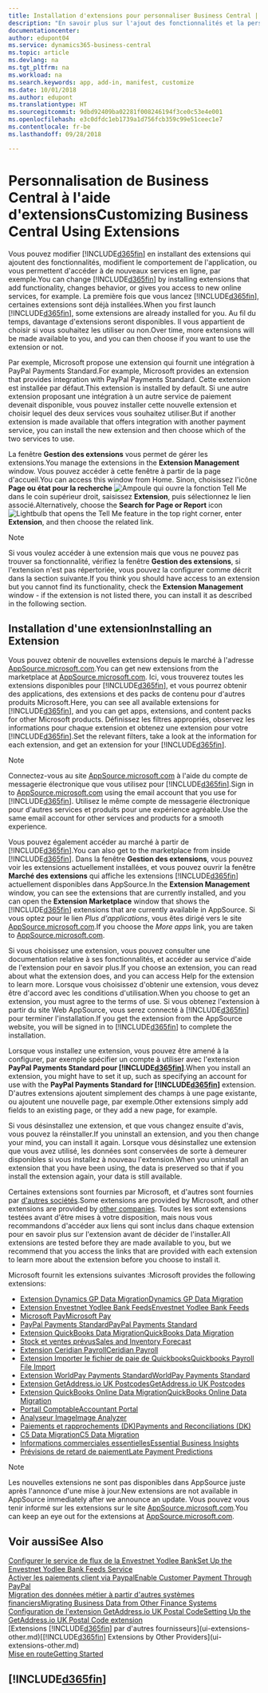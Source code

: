```yaml
---
title: Installation d'extensions pour personnaliser Business Central | Microsoft Docs
description: "En savoir plus sur l'ajout des fonctionnalités et la personnalisation de Business Central en installant des extensions."
documentationcenter: 
author: edupont04
ms.service: dynamics365-business-central
ms.topic: article
ms.devlang: na
ms.tgt_pltfrm: na
ms.workload: na
ms.search.keywords: app, add-in, manifest, customize
ms.date: 10/01/2018
ms.author: edupont
ms.translationtype: HT
ms.sourcegitcommit: 9dbd92409ba02281f008246194f3ce0c53e4e001
ms.openlocfilehash: e3c0dfdc1eb1739a1d756fcb359c99e51ceec1e7
ms.contentlocale: fr-be
ms.lasthandoff: 09/28/2018

---
```

# <a name="customizing-business-central-using-extensions"></a><span data-ttu-id="22566-103">Personnalisation de Business Central à l'aide d'extensions</span><span class="sxs-lookup"><span data-stu-id="22566-103">Customizing Business Central Using Extensions</span></span>
<span data-ttu-id="22566-104">Vous pouvez modifier [!INCLUDE[d365fin](includes/d365fin_md.md)] en installant des extensions qui ajoutent des fonctionnalités, modifient le comportement de l'application, ou vous permettent d'accéder à de nouveaux services en ligne, par exemple.</span><span class="sxs-lookup"><span data-stu-id="22566-104">You can change [!INCLUDE[d365fin](includes/d365fin_md.md)] by installing extensions that add functionality, changes behavior, or gives you access to new online services, for example.</span></span>
<span data-ttu-id="22566-105">La première fois que vous lancez [!INCLUDE[d365fin](includes/d365fin_md.md)], certaines extensions sont déjà installées.</span><span class="sxs-lookup"><span data-stu-id="22566-105">When you first launch [!INCLUDE[d365fin](includes/d365fin_md.md)], some extensions are already installed for you.</span></span> <span data-ttu-id="22566-106">Au fil du temps, davantage d'extensions seront disponibles. Il vous appartient de choisir si vous souhaitez les utiliser ou non.</span><span class="sxs-lookup"><span data-stu-id="22566-106">Over time, more extensions will be made available to you, and you can then choose if you want to use the extension or not.</span></span>

<span data-ttu-id="22566-107">Par exemple, Microsoft propose une extension qui fournit une intégration à PayPal Payments Standard.</span><span class="sxs-lookup"><span data-stu-id="22566-107">For example, Microsoft provides an extension that provides integration with PayPal Payments Standard.</span></span> <span data-ttu-id="22566-108">Cette extension est installée par défaut.</span><span class="sxs-lookup"><span data-stu-id="22566-108">This extension is installed by default.</span></span>
<span data-ttu-id="22566-109">Si une autre extension proposant une intégration à un autre service de paiement devenait disponible, vous pouvez installer cette nouvelle extension et choisir lequel des deux services vous souhaitez utiliser.</span><span class="sxs-lookup"><span data-stu-id="22566-109">But if another extension is made available that offers integration with another payment service, you can install the new extension and then choose which of the two services to use.</span></span>  

<span data-ttu-id="22566-110">La fenêtre **Gestion des extensions** vous permet de gérer les extensions.</span><span class="sxs-lookup"><span data-stu-id="22566-110">You manage the extensions in the **Extension Management** window.</span></span> <span data-ttu-id="22566-111">Vous pouvez accéder à cette fenêtre à partir de la page d'accueil.</span><span class="sxs-lookup"><span data-stu-id="22566-111">You can access this window from Home.</span></span> <span data-ttu-id="22566-112">Sinon, choisissez l'icône **Page ou état pour la recherche** ![Ampoule qui ouvre la fonction Tell Me](media/ui-search/search_small.png "Dites-moi ce que vous voulez faire") dans le coin supérieur droit, saisissez **Extension**, puis sélectionnez le lien associé.</span><span class="sxs-lookup"><span data-stu-id="22566-112">Alternatively, choose the **Search for Page or Report** icon ![Lightbulb that opens the Tell Me feature](media/ui-search/search_small.png "Tell me what you want to do") in the top right corner, enter **Extension**, and then choose the related link.</span></span>  

> [!NOTE]  
>   <span data-ttu-id="22566-113">Si vous voulez accéder à une extension mais que vous ne pouvez pas trouver sa fonctionnalité, vérifiez la fenêtre **Gestion des extensions**, si l'extension n'est pas répertoriée, vous pouvez la configurer comme décrit dans la section suivante.</span><span class="sxs-lookup"><span data-stu-id="22566-113">If you think you should have access to an extension but you cannot find its functionality, check the **Extension Management** window - if the extension is not listed there, you can install it as described in the following section.</span></span>  

## <a name="installing-an-extension"></a><span data-ttu-id="22566-114">Installation d'une extension</span><span class="sxs-lookup"><span data-stu-id="22566-114">Installing an Extension</span></span>
<span data-ttu-id="22566-115">Vous pouvez obtenir de nouvelles extensions depuis le marché à l'adresse [AppSource.microsoft.com](https://appsource.microsoft.com/en-us/marketplace/apps?src=dynamics365website&product=dynamics-365-business-central).</span><span class="sxs-lookup"><span data-stu-id="22566-115">You can get new extensions from the marketplace at [AppSource.microsoft.com](https://appsource.microsoft.com/en-us/marketplace/apps?src=dynamics365website&product=dynamics-365-business-central).</span></span> <span data-ttu-id="22566-116">Ici, vous trouverez toutes les extensions disponibles pour [!INCLUDE[d365fin](includes/d365fin_md.md)], et vous pourrez obtenir des applications, des extensions et des packs de contenu pour d'autres produits Microsoft.</span><span class="sxs-lookup"><span data-stu-id="22566-116">Here, you can see all available extensions for [!INCLUDE[d365fin](includes/d365fin_md.md)], and you can get apps, extensions, and content packs for other Microsoft products.</span></span> <span data-ttu-id="22566-117">Définissez les filtres appropriés, observez les informations pour chaque extension et obtenez une extension pour votre [!INCLUDE[d365fin](includes/d365fin_md.md)].</span><span class="sxs-lookup"><span data-stu-id="22566-117">Set the relevant filters, take a look at the information for each extension, and get an extension for your [!INCLUDE[d365fin](includes/d365fin_md.md)].</span></span>  
> [!NOTE]  
>   <span data-ttu-id="22566-118">Connectez-vous au site [AppSource.microsoft.com](https://appsource.microsoft.com/) à l'aide du compte de messagerie électronique que vous utilisez pour [!INCLUDE[d365fin](includes/d365fin_md.md)].</span><span class="sxs-lookup"><span data-stu-id="22566-118">Sign in to [AppSource.microsoft.com](https://appsource.microsoft.com/) using the email account that you use for [!INCLUDE[d365fin](includes/d365fin_md.md)].</span></span> <span data-ttu-id="22566-119">Utilisez le même compte de messagerie électronique pour d'autres services et produits pour une expérience agréable.</span><span class="sxs-lookup"><span data-stu-id="22566-119">Use the same email account for other services and products for a smooth experience.</span></span>  

<span data-ttu-id="22566-120">Vous pouvez également accéder au marché à partir de [!INCLUDE[d365fin](includes/d365fin_md.md)].</span><span class="sxs-lookup"><span data-stu-id="22566-120">You can also get to the marketplace from inside [!INCLUDE[d365fin](includes/d365fin_md.md)].</span></span> <span data-ttu-id="22566-121">Dans la fenêtre **Gestion des extensions**, vous pouvez voir les extensions actuellement installées, et vous pouvez ouvrir la fenêtre **Marché des extensions** qui affiche les extensions [!INCLUDE[d365fin](includes/d365fin_md.md)] actuellement disponibles dans AppSource.</span><span class="sxs-lookup"><span data-stu-id="22566-121">In the **Extension Management** window, you can see the extensions that are currently installed, and you can open the **Extension Marketplace** window that shows the [!INCLUDE[d365fin](includes/d365fin_md.md)] extensions that are currently available in AppSource.</span></span> <span data-ttu-id="22566-122">Si vous optez pour le lien *Plus d'applications*, vous êtes dirigé vers le site [AppSource.microsoft.com](https://appsource.microsoft.com/en-us/marketplace/apps?product=dynamics-365%3Bdynamics-365-for-financials&page=1).</span><span class="sxs-lookup"><span data-stu-id="22566-122">If you choose the *More apps* link, you are taken to [AppSource.microsoft.com](https://appsource.microsoft.com/en-us/marketplace/apps?product=dynamics-365%3Bdynamics-365-for-financials&page=1).</span></span>  

<span data-ttu-id="22566-123">Si vous choisissez une extension, vous pouvez consulter une documentation relative à ses fonctionnalités, et accéder au service d'aide de l'extension pour en savoir plus.</span><span class="sxs-lookup"><span data-stu-id="22566-123">If you choose an extension, you can read about what the extension does, and you can access Help for the extension to learn more.</span></span> <span data-ttu-id="22566-124">Lorsque vous choisissez d'obtenir une extension, vous devez être d'accord avec les conditions d'utilisation.</span><span class="sxs-lookup"><span data-stu-id="22566-124">When you choose to get an extension, you must agree to the terms of use.</span></span> <span data-ttu-id="22566-125">Si vous obtenez l'extension à partir du site Web AppSource, vous serez connecté à [!INCLUDE[d365fin](includes/d365fin_md.md)] pour terminer l'installation.</span><span class="sxs-lookup"><span data-stu-id="22566-125">If you get the extension from the AppSource website, you will be signed in to [!INCLUDE[d365fin](includes/d365fin_md.md)] to complete the installation.</span></span>  

<span data-ttu-id="22566-126">Lorsque vous installez une extension, vous pouvez être amené à la configurer, par exemple spécifier un compte à utiliser avec l'extension **PayPal Payments Standard pour [!INCLUDE[d365fin](includes/d365fin_md.md)]**.</span><span class="sxs-lookup"><span data-stu-id="22566-126">When you install an extension, you might have to set it up, such as specifying an account for use with the **PayPal Payments Standard for [!INCLUDE[d365fin](includes/d365fin_md.md)]** extension.</span></span>
<span data-ttu-id="22566-127">D'autres extensions ajoutent simplement des champs à une page existante, ou ajoutent une nouvelle page, par exemple.</span><span class="sxs-lookup"><span data-stu-id="22566-127">Other extensions simply add fields to an existing page, or they add a new page, for example.</span></span>   

<span data-ttu-id="22566-128">Si vous désinstallez une extension, et que vous changez ensuite d'avis, vous pouvez la réinstaller.</span><span class="sxs-lookup"><span data-stu-id="22566-128">If you uninstall an extension, and you then change your mind, you can install it again.</span></span> <span data-ttu-id="22566-129">Lorsque vous désinstallez une extension que vous avez utilisé, les données sont conservées de sorte à demeurer disponibles si vous installez à nouveau l'extension.</span><span class="sxs-lookup"><span data-stu-id="22566-129">When you uninstall an extension that you have been using, the data is preserved so that if you install the extension again, your data is still available.</span></span>  

<span data-ttu-id="22566-130">Certaines extensions sont fournies par Microsoft, et d'autres sont fournies par [d'autres sociétés](ui-extensions-other.md).</span><span class="sxs-lookup"><span data-stu-id="22566-130">Some extensions are provided by Microsoft, and other extensions are provided by [other companies](ui-extensions-other.md).</span></span> <span data-ttu-id="22566-131">Toutes les sont extensions testées avant d'être mises à votre disposition, mais nous vous recommandons d'accéder aux liens qui sont inclus dans chaque extension pour en savoir plus sur l'extension avant de décider de l'installer.</span><span class="sxs-lookup"><span data-stu-id="22566-131">All extensions are tested before they are made available to you, but we recommend that you access the links that are provided with each extension to learn more about the extension before you choose to install it.</span></span>  

<span data-ttu-id="22566-132">Microsoft fournit les extensions suivantes :</span><span class="sxs-lookup"><span data-stu-id="22566-132">Microsoft provides the following extensions:</span></span>  

* [<span data-ttu-id="22566-133">Extension Dynamics GP Data Migration</span><span class="sxs-lookup"><span data-stu-id="22566-133">Dynamics GP Data Migration</span></span>](ui-extensions-dynamicsgp-data-migration.md)  
* [<span data-ttu-id="22566-134">Extension Envestnet Yodlee Bank Feeds</span><span class="sxs-lookup"><span data-stu-id="22566-134">Envestnet Yodlee Bank Feeds</span></span>](ui-extensions-yodlee-bank-feeds.md)  
* [<span data-ttu-id="22566-135">Microsoft Pay</span><span class="sxs-lookup"><span data-stu-id="22566-135">Microsoft Pay</span></span>](ui-extensions-microsoft-pay-payments.md)  
* [<span data-ttu-id="22566-136">PayPal Payments Standard</span><span class="sxs-lookup"><span data-stu-id="22566-136">PayPal Payments Standard</span></span>](ui-extensions-paypal-payments-standard.md)  
* [<span data-ttu-id="22566-137">Extension QuickBooks Data Migration</span><span class="sxs-lookup"><span data-stu-id="22566-137">QuickBooks Data Migration</span></span>](ui-extensions-quickbooks-data-migration.md)  
* [<span data-ttu-id="22566-138">Stock et ventes prévus</span><span class="sxs-lookup"><span data-stu-id="22566-138">Sales and Inventory Forecast</span></span>](ui-extensions-sales-forecast.md)  
* [<span data-ttu-id="22566-139">Extension Ceridian Payroll</span><span class="sxs-lookup"><span data-stu-id="22566-139">Ceridian Payroll</span></span>](ui-extensions-ceridian-payroll.md)  
* [<span data-ttu-id="22566-140">Extension Importer le fichier de paie de Quickbooks</span><span class="sxs-lookup"><span data-stu-id="22566-140">Quickbooks Payroll File Import</span></span>](ui-extensions-quickbooks-payroll.md)  
* [<span data-ttu-id="22566-141">Extension WorldPay Payments Standard</span><span class="sxs-lookup"><span data-stu-id="22566-141">WorldPay Payments Standard</span></span>](ui-extensions-worldpay-payments-standard.md)  
* [<span data-ttu-id="22566-142">Extension GetAddress.io UK Postcodes</span><span class="sxs-lookup"><span data-stu-id="22566-142">GetAddress.io UK Postcodes</span></span>](ui-extensions-getaddressio.md)  
* [<span data-ttu-id="22566-143">Extension QuickBooks Online Data Migration</span><span class="sxs-lookup"><span data-stu-id="22566-143">QuickBooks Online Data Migration</span></span>](ui-extensions-quickbooks-online-data-migration.md)  
* [<span data-ttu-id="22566-144">Portail Comptable</span><span class="sxs-lookup"><span data-stu-id="22566-144">Accountant Portal</span></span>](ui-extensions-accountant-portal.md)  
* [<span data-ttu-id="22566-145">Analyseur Image</span><span class="sxs-lookup"><span data-stu-id="22566-145">Image Analyzer</span></span>](ui-extensions-image-analyzer.md)  
* [<span data-ttu-id="22566-146">Paiements et rapprochements (DK)</span><span class="sxs-lookup"><span data-stu-id="22566-146">Payments and Reconciliations (DK)</span></span>](ui-extensions-payments-reconciliation-formats-dk.md)  
* [<span data-ttu-id="22566-147">C5 Data Migration</span><span class="sxs-lookup"><span data-stu-id="22566-147">C5 Data Migration</span></span>](ui-extensions-c5-data-migration.md)  
* [<span data-ttu-id="22566-148">Informations commerciales essentielles</span><span class="sxs-lookup"><span data-stu-id="22566-148">Essential Business Insights</span></span>](ui-extensions-essential-business-insights.md)  
* [<span data-ttu-id="22566-149">Prévisions de retard de paiement</span><span class="sxs-lookup"><span data-stu-id="22566-149">Late Payment Predictions</span></span>](ui-extensions-late-payment-prediction.md  )

> [!NOTE]  
>  <span data-ttu-id="22566-150">Les nouvelles extensions ne sont pas disponibles dans AppSource juste après l'annonce d'une mise à jour.</span><span class="sxs-lookup"><span data-stu-id="22566-150">New extensions are not available in AppSource immediately after we announce an update.</span></span> <span data-ttu-id="22566-151">Vous pouvez vous tenir informé sur les extensions sur le site [AppSource.microsoft.com](https://appsource.microsoft.com/en-us/marketplace/apps?product=dynamics-365%3Bdynamics-365-for-financials&page=1).</span><span class="sxs-lookup"><span data-stu-id="22566-151">You can keep an eye out for the extensions at [AppSource.microsoft.com](https://appsource.microsoft.com/en-us/marketplace/apps?product=dynamics-365%3Bdynamics-365-for-financials&page=1).</span></span>

## <a name="see-also"></a><span data-ttu-id="22566-152">Voir aussi</span><span class="sxs-lookup"><span data-stu-id="22566-152">See Also</span></span>
[<span data-ttu-id="22566-153">Configurer le service de flux de la Envestnet Yodlee Bank</span><span class="sxs-lookup"><span data-stu-id="22566-153">Set Up the Envestnet Yodlee Bank Feeds Service</span></span>](bank-how-setup-bank-statement-service.md)  
[<span data-ttu-id="22566-154">Activer les paiements client via Paypal</span><span class="sxs-lookup"><span data-stu-id="22566-154">Enable Customer Payment Through PayPal</span></span>](sales-how-enable-payment-service-extensions.md)  
[<span data-ttu-id="22566-155">Migration des données métier à partir d'autres systèmes financiers</span><span class="sxs-lookup"><span data-stu-id="22566-155">Migrating Business Data from Other Finance Systems</span></span>](across-import-data-configuration-packages.md)  
[<span data-ttu-id="22566-156">Configuration de l'extension GetAddress.io UK Postal Code</span><span class="sxs-lookup"><span data-stu-id="22566-156">Setting Up the GetAddress.io UK Postal Code extension</span></span>](LocalFunctionality/UnitedKingdom/uk-setup-postal-code-service.md)  
<span data-ttu-id="22566-157">[Extensions [!INCLUDE[d365fin](includes/d365fin_md.md)] par d'autres fournisseurs](ui-extensions-other.md)</span><span class="sxs-lookup"><span data-stu-id="22566-157">[[!INCLUDE[d365fin](includes/d365fin_md.md)] Extensions by Other Providers](ui-extensions-other.md)</span></span>  
[<span data-ttu-id="22566-158">Mise en route</span><span class="sxs-lookup"><span data-stu-id="22566-158">Getting Started</span></span>](product-get-started.md)  

## [!INCLUDE[d365fin](includes/free_trial_md.md)]  
 

